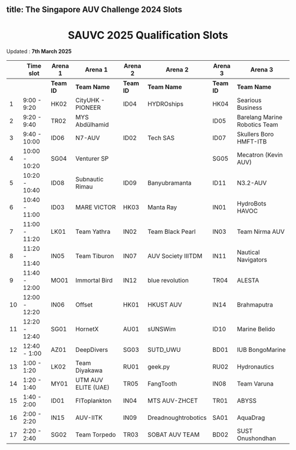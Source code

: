 title: The Singapore AUV Challenge 2024 Slots
---

<style>
    body    {
        min-width : 80%
    }
</style>

<center><h1> SAUVC 2025 Qualification Slots </h1></center>

Updated : **7th March 2025**

|    | Time slot     | Arena 1     | Arena 1             | Arena 2     | Arena 2             | Arena 3     | Arena 3                       |
|----|---------------|-------------|---------------------|-------------|---------------------|-------------|-------------------------------|
|    |               | **Team ID** | **Team Name**       | **Team ID** | **Team Name**       | **Team ID** | **Team Name**                 |
| 1  | 9:00  - 9:20  | HK02        | CityUHK - PIONEER   | ID04        | HYDROships          | HK04        | Searious Business             |
| 2  | 9:20  - 9:40  | TR02        | MYS Abdülhamid      |             |                     | ID05        | Barelang Marine Robotics Team |
| 3  | 9:40  - 10:00 | ID06        | N7-AUV              | ID02        | Tech SAS            | ID07        | Skullers Boro HMFT-ITB        |
| 4  | 10:00 - 10:20 | SG04        | Venturer SP         |             |                     | SG05        | Mecatron (Kevin AUV)          |
| 5  | 10:20 - 10:40 | ID08        | Subnautic Rimau     | ID09        | Banyubramanta       | ID11        | N3.2-AUV                      |
| 6  | 10:40 - 11:00 | ID03        | MARE VICTOR         | HK03        | Manta Ray           | IN01        | HydroBots HAVOC               |
| 7  | 11:00 - 11:20 | LK01        | Team Yathra         | IN02        | Team Black Pearl    | IN03        | Team Nirma AUV                |
| 8  | 11:20 - 11:40 | IN05        | Team Tiburon        | IN07        | AUV Society IIITDM  | IN11        | Nautical Navigators           |
| 9  | 11:40 - 12:00 | MO01        | Immortal Bird       | IN12        | blue revolution     | TR04        | ALESTA                        |
| 10 | 12:00 - 12:20 | IN06        | Offset              | HK01        | HKUST AUV           | IN14        | Brahmaputra                   |
| 11 | 12:20 - 12:40 | SG01        | HornetX             | AU01        | sUNSWim             | ID10        | Marine Belido                 |
| 12 | 12:40 - 1:00  | AZ01        | DeepDivers          | SG03        | SUTD_UWU            | BD01        | IUB BongoMarine               |
| 13 | 1:00  - 1:20  | LK02        | Team Diyakawa       | RU01        | geek.py             | RU02        | Hydronautics                  |
| 14 | 1:20  - 1:40  | MY01        | UTM AUV ELITE (UAE) | TR05        | FangTooth           | IN08        | Team Varuna                   |
| 15 | 1:40  - 2:00  | ID01        | FIToplankton        | IN04        | MTS AUV-ZHCET       | TR01        | ABYSS                         |
| 16 | 2:00  - 2:20  | IN15        | AUV-IITK            | IN09        | Dreadnoughtrobotics | SA01        | AquaDrag                      |
| 17 | 2:20  - 2:40  | SG02        | Team Torpedo        | TR03        | SOBAT AUV TEAM      | BD02        | SUST Onushondhan              |

